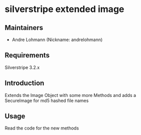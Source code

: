 # silverstripe extended image

## Maintainers

 * Andre Lohmann (Nickname: andrelohmann)
  <lohmann dot andre at googlemail dot com>

## Requirements

Silverstripe 3.2.x

## Introduction

Extends the Image Object with some more Methods and adds a SecureImage for md5 hashed file names

## Usage

Read the code for the new methods